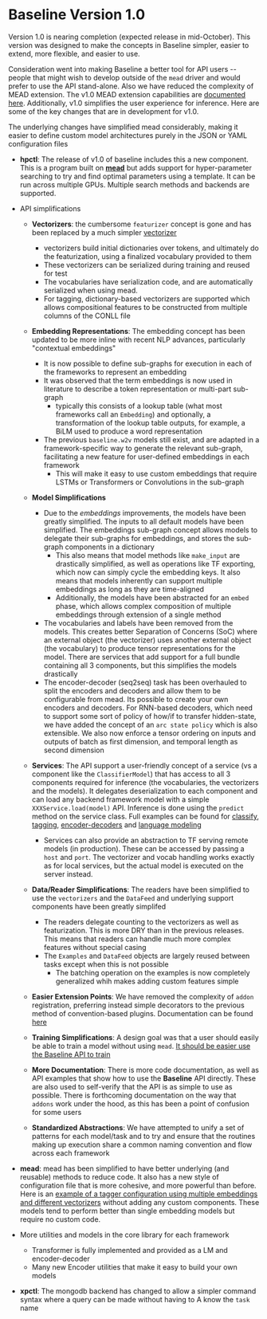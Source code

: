 Baseline Version 1.0
====================

Version 1.0 is nearing completion (expected release in mid-October).  This version was designed to make the concepts in Baseline simpler, easier to extend, more flexible, and easier to use.

Consideration went into making Baseline a better tool for API users -- people that might wish to develop outside of the `mead` driver and would prefer to use the API stand-alone.  Also we have reduced the complexity of MEAD extension.  The v1.0 MEAD extension capabilities are [documented here](https://github.com/dpressel/baseline/blob/feature/v1/docs/addons.md). Additionally, v1.0 simplifies the user experience for inference.  Here are some of the key changes that are in development for v1.0.

The underlying changes have simplified mead considerably, making it easier to define custom model architectures purely in the JSON or YAML configuration files

- **hpctl**: The release of v1.0 of baseline includes this a new component. This is a program built on [**mead**](mead.md) but adds support for hyper-parameter searching to try and find optimal parameters using a template. It can be run across multiple GPUs.  Multiple search methods and backends are supported.

- API simplifications
  - **Vectorizers**: the cumbersome `featurizer` concept is gone and has been replaced by a much simpler [vectorizer](https://github.com/dpressel/baseline/blob/feature/v1/python/baseline/vectorizers.py)
    - vectorizers build initial dictionaries over tokens, and ultimately do the featurization, using a finalized vocabulary provided to them
    - These vectorizers can be serialized during training and reused for test
    - The vocabularies have serialization code, and are automatically serialized when using mead.
    - For tagging, dictionary-based vectorizers are supported which allows compositional features to be constructed from multiple columns of the CONLL file
  - **Embedding Representations**: The embedding concept has been updated to be more inline with recent NLP advances, particularly "contextual embeddings"
    - It is now possible to define sub-graphs for execution in each of the frameworks to represent an embedding
    - It was observed that the term embeddings is now used in literature to describe a token representation or multi-part sub-graph
      - typically this consists of a lookup table (what most frameworks call an `Embedding`) and optionally, a transformation of the lookup table outputs, for example, a BiLM used to produce a word representation
    - The previous `baseline.w2v` models still exist, and are adapted in a framework-specific way to generate the relevant sub-graph, facilitating a new feature for user-defined embeddings in each framework
      - This will make it easy to use custom embeddings that require LSTMs or Transformers or Convolutions in the sub-graph
  - **Model Simplifications**
    - Due to the *embeddings* improvements, the models have been greatly simplified.  The inputs to all default models have been simplified. The embeddings sub-graph concept allows models to delegate their sub-graphs for embeddings, and stores the sub-graph components in a dictionary
        - This also means that model methods like `make_input` are drastically simplified, as well as operations like TF exporting, which now can simply cycle the embedding keys.  It also means that models inherently can support multiple embeddings as long as they are time-aligned
        - Additionally, the models have been abstracted for an `embed` phase, which allows complex composition of multiple embeddings through extension of a single method
    - The vocabularies and labels have been removed from the models.  This creates better Separation of Concerns (SoC) where an external object (the vectorizer) uses another external object (the vocabulary) to produce tensor representations for the model.  There are services that add support for a full bundle containing all 3 components, but this simplifies the models drastically
    - The encoder-decoder (seq2seq) task has been overhauled to split the encoders and decoders and allow them to be configurable from mead.  Its possible to create your own encoders and decoders.  For RNN-based decoders, which need to support some sort of policy of how/if to transfer hidden-state, we have added the concept of an `arc state policy` which is also extensible.  We also now enforce a tensor ordering on inputs and outputs of batch as first dimension, and temporal length as second dimension

  - **Services**: The API support a user-friendly concept of a service (vs a component like the `ClassifierModel`) that has access to all 3 components required for inference (the vocabularies, the vectorizers and the models).  It delegates deserialization to each component and can load any backend framework model with a simple `XXXService.load(model)` API.  Inference is done using the `predict` method on the service class.  Full examples can be found for [classify](https://github.com/dpressel/baseline/blob/feature/v1/api-examples/classify-text.py), [tagging](https://github.com/dpressel/baseline/blob/feature/v1/api-examples/tag-text.py), [encoder-decoders](https://github.com/dpressel/baseline/blob/feature/v1/api-examples/ed-text.py) and [language modeling](https://github.com/dpressel/baseline/blob/feature/v1/api-examples/lm-text.py)
    - Services can also provide an abstraction to TF serving remote models (in production).  These can be accessed by passing a `host` and `port`.  The vectorizer and vocab handling works exactly as for local services, but the actual model is executed on the server instead.
  - **Data/Reader Simplifications**: The readers have been simplified to use the `vectorizers` and the `DataFeed` and underlying support components have been greatly simplifed
    - The readers delegate counting to the vectorizers as well as featurization.  This is more DRY than in the previous releases.  This means that readers can handle much more complex features without special casing
    - The `Examples` and `DataFeed` objects are largely reused between tasks except when this is not possible
      - The batching operation on the examples is now completely generalized whih makes adding custom features simple
  - **Easier Extension Points**: We have removed the complexity of `addon` registration, preferring instead simple decorators to the previous method of convention-based plugins.  Documentation can be found [here](https://github.com/dpressel/baseline/blob/feature/v1/docs/addons.md)
  - **Training Simplifications**: A design goal was that a user should easily be able to train a model without using `mead`.  [It should be easier use the Baseline API to train](https://github.com/dpressel/baseline/blob/feature/v1/api-examples/tf-train-classifier-from-scratch.py)
  - **More Documentation**: There is more code documentation, as well as API examples that show how to use the **Baseline** API directly.  These are also used to self-verify that the API is as simple to use as possible.  There is forthcoming documentation on the way that `addons` work under the hood, as this has been a point of confusion for some users
  - **Standardized Abstractions**: We have attempted to unify a set of patterns for each model/task and to try and ensure that the routines making up execution share a common naming convention and flow across each framework
- **mead**: mead has been simplified to have better underlying (and reusable) methods to reduce code.  It also has a new style of configuration file that is more cohesive, and more powerful than before.  Here is an [example of a tagger configuration using multiple embeddings and different vectorizers](https://github.com/dpressel/baseline/blob/feature/v1/python/mead/config/twpos.json) without adding any custom components.  These models tend to perform better than single embedding models but require no custom code.
- More utilities and models in the core library for each framework
  - Transformer is fully implemented and provided as a LM and encoder-decoder
  - Many new Encoder utilities that make it easy to build your own models
 
- **xpctl**: The mongodb backend has changed to allow a simpler command syntax where a query can be made without having to A
know the `task` name
